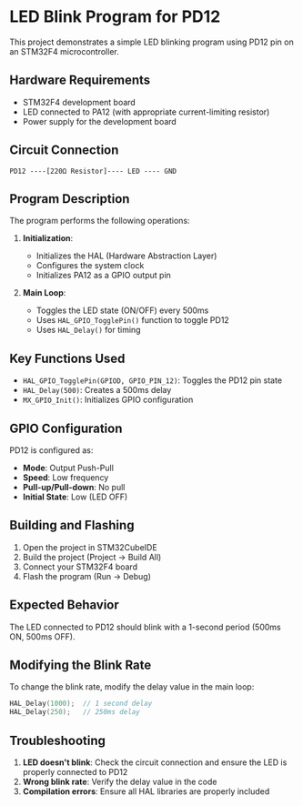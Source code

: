 # LED Blink Program for PD12

This project demonstrates a simple LED blinking program using PD12 pin on an STM32F4 microcontroller.

## Hardware Requirements

- STM32F4 development board
- LED connected to PA12 (with appropriate current-limiting resistor)
- Power supply for the development board

## Circuit Connection

```
PD12 ----[220Ω Resistor]---- LED ---- GND
```

## Program Description

The program performs the following operations:

1. **Initialization**: 
   - Initializes the HAL (Hardware Abstraction Layer)
   - Configures the system clock
   - Initializes PA12 as a GPIO output pin

2. **Main Loop**:
   - Toggles the LED state (ON/OFF) every 500ms
   - Uses `HAL_GPIO_TogglePin()` function to toggle PD12
   - Uses `HAL_Delay()` for timing

## Key Functions Used

- `HAL_GPIO_TogglePin(GPIOD, GPIO_PIN_12)`: Toggles the PD12 pin state
- `HAL_Delay(500)`: Creates a 500ms delay
- `MX_GPIO_Init()`: Initializes GPIO configuration

## GPIO Configuration

PD12 is configured as:
- **Mode**: Output Push-Pull
- **Speed**: Low frequency
- **Pull-up/Pull-down**: No pull
- **Initial State**: Low (LED OFF)

## Building and Flashing

1. Open the project in STM32CubeIDE
2. Build the project (Project → Build All)
3. Connect your STM32F4 board
4. Flash the program (Run → Debug)

## Expected Behavior

The LED connected to PD12 should blink with a 1-second period (500ms ON, 500ms OFF).

## Modifying the Blink Rate

To change the blink rate, modify the delay value in the main loop:

```c
HAL_Delay(1000);  // 1 second delay
HAL_Delay(250);   // 250ms delay
```

## Troubleshooting

1. **LED doesn't blink**: Check the circuit connection and ensure the LED is properly connected to PD12
2. **Wrong blink rate**: Verify the delay value in the code
3. **Compilation errors**: Ensure all HAL libraries are properly included 